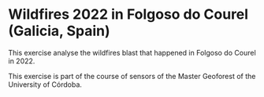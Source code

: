 # Wildfires 2022 in Folgoso do Courel (Galicia, Spain)

This exercise analyse the wildfires blast that happened in Folgoso do Courel in 2022.

This exercise is part of the course of sensors of the Master Geoforest of the University of Córdoba.

